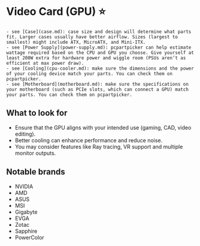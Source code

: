 # Video Card (GPU) ⭐
```admonish warning title="Compatibility"
- see [Case](case.md): case size and design will determine what parts fit. Larger cases usually have better airflow. Sizes (largest to smallest) might include ATX, MicroATX, and Mini-ITX.
- see [Power Supply](power-supply.md): pcpartpicker can help estimate wattage required based on the CPU and GPU you choose. Give yourself at least 200W extra for hardware power and wiggle room (PSUs aren’t as efficient at max power draw).
- see [Cooling](cpu-cooler.md): make sure the dimensions and the power of your cooling device match your parts. You can check them on pcpartpicker.
- see [Motherboard](motherboard.md): make sure the specifications on your motherboard (such as PCIe slots, which can connect a GPU) match your parts. You can check them on pcpartpicker.

```

## What to look for
- Ensure that the GPU aligns with your intended use (gaming, CAD, video editing).
- Better cooling can enhance performance and reduce noise.
- You may consider features like Ray tracing, VR support and multiple monitor outputs.

## Notable brands
- NVIDIA
- AMD
- ASUS
- MSI
- Gigabyte
- EVGA
- Zotac
- Sapphire
- PowerColor
